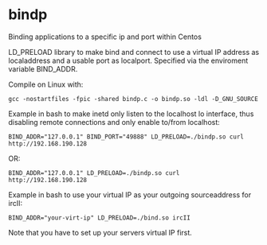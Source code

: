 bindp
=====

Binding applications to a specific ip and port within Centos



LD\_PRELOAD library to make bind and connect to use a virtual IP address as localaddress and a usable port as localport. Specified via the enviroment variable BIND\_ADDR.

Compile on Linux with:

    gcc -nostartfiles -fpic -shared bindp.c -o bindp.so -ldl -D_GNU_SOURCE


Example in bash to make inetd only listen to the localhost
lo interface, thus disabling remote connections and only
enable to/from localhost:

    BIND_ADDR="127.0.0.1" BIND_PORT="49888" LD_PRELOAD=./bindp.so curl http://192.168.190.128

OR:

    BIND_ADDR="127.0.0.1" LD_PRELOAD=./bindp.so curl http://192.168.190.128

Example in bash to use your virtual IP as your outgoing
sourceaddress for ircII:

    BIND_ADDR="your-virt-ip" LD_PRELOAD=./bind.so ircII

Note that you have to set up your servers virtual IP first.
